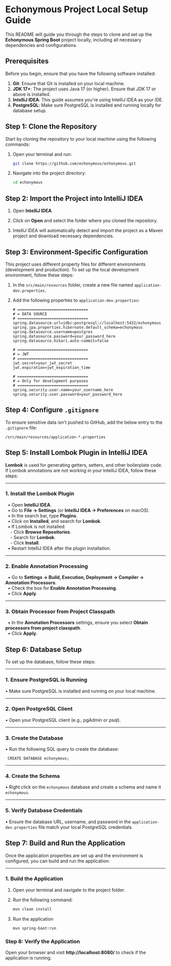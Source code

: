 # Echonymous Project Local Setup Guide

This README will guide you through the steps to clone and set up the **Echonymous Spring Boot** project locally, including all necessary dependencies and configurations.

## Prerequisites

Before you begin, ensure that you have the following software installed:

1. **Git**: Ensure that Git is installed on your local machine.
2. **JDK 17+**: The project uses Java 17 (or higher). Ensure that JDK 17 or above is installed.
3. **IntelliJ IDEA**: This guide assumes you're using IntelliJ IDEA as your IDE.
4. **PostgreSQL**: Make sure PostgreSQL is installed and running locally for database setup.

## Step 1: Clone the Repository

Start by cloning the repository to your local machine using the following commands:

1. Open your terminal and run:

    ```bash
    git clone https://github.com/echonymous/echonymous.git
    ```

2. Navigate into the project directory:

    ```bash
    cd echonymous
    ```

## Step 2: Import the Project into IntelliJ IDEA

  1. Open **IntelliJ IDEA**.
     
  2. Click on **Open** and select the folder where you cloned the repository.
     
  3. IntelliJ IDEA will automatically detect and import the project as a Maven project and download necessary dependencies.

## Step 3: Environment-Specific Configuration

This project uses different property files for different environments (development and production). To set up the local development environment, follow these steps:

1. In the `src/main/resources` folder, create a new file named `application-dev.properties`.

2. Add the following properties to `application-dev.properties`:

   ```properties
   # ===============================
   # = DATA SOURCE
   # ===============================
   spring.datasource.url=jdbc:postgresql://localhost:5432/echonymous
   spring.jpa.properties.hibernate.default_schema=echonymous
   spring.datasource.username=postgres
   spring.datasource.password=your_password_here
   spring.datasource.hikari.auto-commit=false

   # ===============================
   # = JWT
   # ===============================
   jwt.secret=your_jwt_secret
   jwt.expiration=jwt_expiration_time
   
   # ===============================
   # = Only for development purposes
   # ===============================
   spring.security.user.name=your_username_here
   spring.security.user.password=your_password_here

## Step 4: Configure `.gitignore`

To ensure sensitive data isn't pushed to GitHub, add the below entry to the `.gitignore` file:
```gitignore
/src/main/resources/application-*.properties
````

## Step 5: Install Lombok Plugin in IntelliJ IDEA

**Lombok** is used for generating getters, setters, and other boilerplate code. If Lombok annotations are not working in your IntelliJ IDEA, follow these steps:

---

### 1. Install the Lombok Plugin

   &nbsp;&nbsp;• Open **IntelliJ IDEA**.  
   &nbsp;&nbsp;• Go to **File -> Settings** (or **IntelliJ IDEA -> Preferences** on macOS).  
   &nbsp;&nbsp;• In the search bar, type **Plugins**.  
   &nbsp;&nbsp;• Click on **Installed**, and search for **Lombok**.  
   &nbsp;&nbsp;• If Lombok is not installed:  
         &nbsp;&nbsp;&nbsp;&nbsp;- Click **Browse Repositories**.  
         &nbsp;&nbsp;&nbsp;&nbsp;- Search for **Lombok**.  
         &nbsp;&nbsp;&nbsp;&nbsp;- Click **Install**.  
   &nbsp;&nbsp;• Restart IntelliJ IDEA after the plugin installation.  
   
---

### 2. Enable Annotation Processing

   &nbsp;&nbsp;• Go to **Settings -> Build, Execution, Deployment -> Compiler -> Annotation Processors**.  
   &nbsp;&nbsp;• Check the box for **Enable Annotation Processing**.  
   &nbsp;&nbsp;• Click **Apply**.  

---

### 3. Obtain Processor from Project Classpath

   &nbsp;&nbsp;• In the **Annotation Processors** settings, ensure you select **Obtain processors from project classpath**.  
   &nbsp;&nbsp;• Click **Apply**.  

## Step 6: Database Setup

To set up the database, follow these steps:

---

### 1. Ensure PostgreSQL is Running
   • Make sure PostgreSQL is installed and running on your local machine.

---

### 2. Open PostgreSQL Client
   • Open your PostgreSQL client (e.g., pgAdmin or psql).

---

### 3. Create the Database
   • Run the following SQL query to create the database:

     CREATE DATABASE echonymous;

---

### 4. Create the Schema
   • Right click on the `echonymous` database and create a schema and name it `echonymous`.

---

### 5. Verify Database Credentials
   • Ensure the database URL, username, and password in the `application-dev.properties` file match your local PostgreSQL credentials.

## Step 7: Build and Run the Application

Once the application properties are set up and the environment is configured, you can build and run the application:

---

### 1. Build the Application

1. Open your terminal and navigate to the project folder.
2. Run the following command:

   ```bash
   mvn clean install
3. Run the application

   ```bash
   mvn spring-boot:run

### Step 8: Verify the Application

Open your browser and visit **http://localhost:8080/** to check if the application is running.
